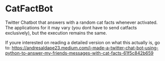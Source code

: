 # CatFactBot
Twitter Chatbot that answers with a random cat facts whenever activated. The applications for it may vary (you dont have to send catfacts exclusively), but the execution remains the same.

If youre interested on reading a detailed version on what this actually is, go to:
https://andresaldape23.medium.com/i-made-a-twitter-chat-bot-using-python-to-answer-my-friends-messages-with-cat-facts-61f5c842b659
